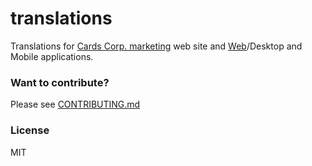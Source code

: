# translations

Translations for [Cards Corp. marketing](https://andcards.com) web site and [Web](https://andcards.com/login)/Desktop and Mobile applications.

### Want to contribute?

Please see [CONTRIBUTING.md](CONTRIBUTING.md)

### License

MIT
